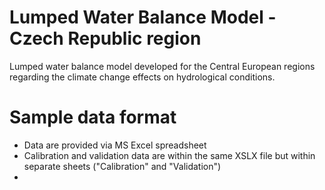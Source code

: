 # Lumped Water Balance Model - Czech Republic region
Lumped water balance model developed for the Central European regions regarding the climate change effects on hydrological conditions.



# Sample data format
- Data are provided via MS Excel spreadsheet
- Calibration and validation data are within the same XSLX file but within separate sheets ("Calibration" and "Validation")
- 
